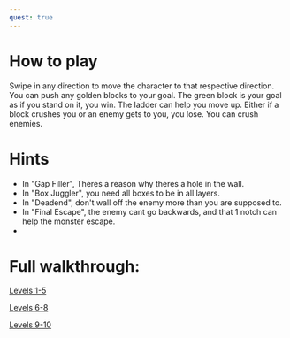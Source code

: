 ```yaml
---
quest: true
---
```

# How to play
Swipe in any direction to move the character to that respective direction.
You can push any golden blocks to your goal.
The green block is your goal as if you stand on it, you win.
The ladder can help you move up.
Either if a block crushes you or an enemy gets to you, you lose.
You can crush enemies.
# Hints
* In "Gap Filler", Theres a reason why theres a hole in the wall.
* In "Box Juggler", you need all boxes to be in all layers.
* In "Deadend", don't wall off the enemy more than you are supposed to.
* In "Final Escape", the enemy cant go backwards, and that 1 notch can help the monster escape.
* 
# Full walkthrough: 
[Levels 1-5](https://youtu.be/OB2i3_NOIpA)

[Levels 6-8](https://youtu.be/OvCblZoIxjg)

[Levels 9-10](https://youtu.be/jwi4OFsGAOU)